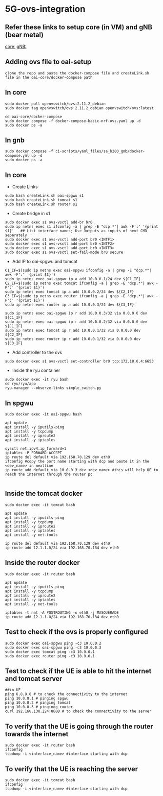 # 5G-ovs-integration
## Refer these links to setup core (in VM) and gNB (bear metal)
[core:](https://github.com/subhrendu1987/oai-core)
[gNB:](https://github.com/subhrendu1987/oai-gnodeb-b210)
## Adding ovs file to oai-setup
```
clone the repo and paste the docker-compose file and createLink.sh file in the oai-core/docker-compose path
``` 
## In core
```
sudo docker pull openvswitch/ovs:2.11.2_debian
sudo docker tag openvswitch/ovs:2.11.2_debian openvswitch/ovs:latest

cd oai-core/docker-compose
sudo docker compose -f docker-compose-basic-nrf-ovs.yaml up -d
sudo docker ps -a
```
## In gnb
```
sudo docker compose -f ci-scripts/yaml_files/sa_b200_gnb/docker-compose.yml up -d
sudo docker ps -a
```
## In core

   * Create Links
```
sudo bash createLink.sh oai-spgwu s1
sudo bash createLink.sh tomcat s1
sudo bash createLink.sh router s1
```
   * Create bridge in s1
```
sudo docker exec s1 ovs-vsctl add-br br0
sudo ip netns exec s1 ifconfig -a | grep -E "dcp.*"| awk -F':' '{print $1}'   ## List interface names; Use Outputs as inputs of next CMD separately
sudo docker exec s1 ovs-vsctl add-port br0 <INTF1>
sudo docker exec s1 ovs-vsctl add-port br0 <INTF2>
sudo docker exec s1 ovs-vsctl add-port br0 <INTF3>
sudo docker exec s1 ovs-vsctl set-fail-mode br0 secure
```
   * Add IP to oai-spgwu and tomcat
```
C1_IF=$(sudo ip netns exec oai-spgwu ifconfig -a | grep -E "dcp.*"| awk -F':' '{print $1}')
sudo ip netns exec oai-spgwu ip a add 10.0.0.1/24 dev ${C1_IF}
C2_IF=$(sudo ip netns exec tomcat ifconfig -a | grep -E "dcp.*"| awk -F':' '{print $1}')
sudo ip netns exec tomcat ip a add 10.0.0.2/24 dev ${C2_IF}
C3_IF=$(sudo ip netns exec router ifconfig -a | grep -E "dcp.*"| awk -F':' '{print $1}')
sudo ip netns exec router ip a add 10.0.0.3/24 dev ${C3_IF}

sudo ip netns exec oai-spgwu ip r add 10.0.0.3/32 via 0.0.0.0 dev ${C1_IF}
sudo ip netns exec oai-spgwu ip r add 10.0.0.2/32 via 0.0.0.0 dev ${C1_IF}
sudo ip netns exec tomcat ip r add 10.0.0.1/32 via 0.0.0.0 dev ${C2_IF}
sudo ip netns exec router ip r add 10.0.0.1/32 via 0.0.0.0 dev ${C3_IF}
```

* Add controller to the ovs
```
sudo docker exec s1 ovs-vsctl set-controller br0 tcp:172.18.0.4:6653
```
* Inside the ryu container
```
sudo docker exec -it ryu bash
cd ryu/ryu/app
ryu-manager --observe-links simple_switch.py 
```

## In spgwu 
```
sudo docker exec -it oai-spgwu bash
```
```
apt update
apt install -y iputils-ping
apt install -y tcpdump
apt install -y iproute2
apt install -y iptables
```
```
sysctl net.ipv4.ip_forward=1
iptables -P FORWARD ACCEPT
ip route del default via 192.168.70.129 dev eth0
ifconfig #copy the port name starting with dcp and paste it in the <dev_name> in nextline
ip route add default via 10.0.0.3 dev <dev_name> #this will help UE to reach the internet through the router pc 
 
```
## Inside the tomcat docker
```
sudo docker exec -it tomcat bash
```
```
apt update
apt install -y iputils-ping
apt install -y tcpdump
apt install -y iproute2
apt install -y iptables
apt install -y net-tools
```
```
ip route del default via 192.168.70.129 dev eth0
ip route add 12.1.1.0/24 via 192.168.70.134 dev eth0

```
## Inside the router docker
```
sudo docker exec -it router bash
```
```
apt update
apt install -y iputils-ping
apt install -y tcpdump
apt install -y iproute2
apt install -y iptables
apt install -y net-tools
```
```
iptables -t nat -A POSTROUTING -o eth0 -j MASQUERADE
ip route add 12.1.1.0/24 via 192.168.70.134 dev eth0
```
## Test to check if the ovs is properly configured
```
sudo docker exec oai-spgwu ping -c3 10.0.0.2
sudo docker exec oai-spgwu ping -c3 10.0.0.3
sudo docker exec tomcat ping -c3 10.0.0.1
sudo docker exec router ping -c3 10.0.0.1
```
## Test to check if the UE is able to hit the internet and tomcat server
```
##in UE
ping 8.8.8.8 # to check the connectivity to the internet
ping 10.0.0.1 # pinging spgwu
ping 10.0.0.2 # pinging tomcat
ping 10.0.0.3 # pingindg router
curl 192.168.138.224:8888 # to check the connectivity to the server
```
## To verify that the UE is going through the router towards the internet
```
sudo docker exec -it router bash
ifconfig 
tcpdump -i <interface_name> #interface starting with dcp 
```
## To verify that the UE is reaching the server
```
sudo docker exec -it tomcat bash
ifconfig
tcpdump -i <interface_name> #interface starting with dcp
```
